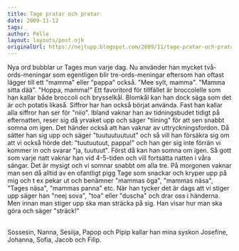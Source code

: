 ```yaml
---
title: Tage pratar och pratar
date: 2009-11-12
tags: 	
author: Pelle
layout: layouts/post.njk
originalUrl: https://nejtupp.blogspot.com/2009/11/tage-pratar-och-pratar.html
---
```


Nya ord bubblar ur Tages mun varje dag. Nu använder han mycket två-ords-meningar som egentligen blir tre-ords-meningar eftersom han oftast lägger till ett "mamma" eller "pappa" också. "Mee sylt, mamma". "Mamma sitta dää". "Hoppa, mamma!"
Ett favoritord för tillfället är broccolelle som han kallar både broccoli och brysselkål. Blomkål kan han dock säga som det är och potatis likaså. Siffror har han också börjat använda. Fast han kallar alla siffror han ser för "niio". Ibland vaknar han av tidningsbudet tidigt på efternatten, reser sig då yrvaket upp och säger "tiining" för att sen snabbt somna om igen. Det händer också att han vaknar av uttryckningsfordon. Då sätter han sig upp och säger "tuutuutuutuut" och så vill han försäkra sig om att vi också hörde det: "tuutuutuut, pappa!" och han ger sig inte förrän vi kommer in och svarar "ja, tuutuut". Först då kan han somna om igen. Så gott som varje natt vaknar han vid 4-5-tiden och vill fortsätta natten i våra sängar. Det är mysigt och vi somnar snabbt om alla tre. På morgonen vaknar man sen då alltid av en ofantligt pigg Tage som snackar och kryper upp på mig och t ex pekar ut och benämner "mammas öga", "mammas näsa", "Tages näsa", "mammas panna" etc. När han tycker det är dags att vi stiger upp säger han "neej sova", "toa" eller "duscha" och drar oss i händerna. Men innan man stiger upp ska man sträcka på sig. Han visar hur man ska göra och säger "sträck!"
<br><br>

Sossesin, Nanna, Sesiija, Papop och Pipip kallar han mina syskon Josefine, Johanna, Sofia, Jacob och Filip.
